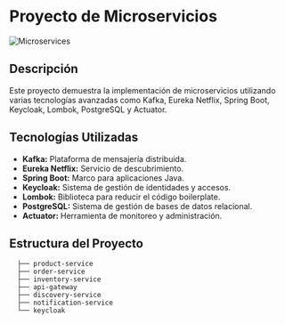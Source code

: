 # Proyecto de Microservicios

![Microservices](https://www.flaticon.es/icono-gratis/microservicio_6266704)

## Descripción
Este proyecto demuestra la implementación de microservicios utilizando varias tecnologías avanzadas como Kafka, Eureka Netflix, Spring Boot, Keycloak, Lombok, PostgreSQL y Actuator.

## Tecnologías Utilizadas
- **Kafka:** Plataforma de mensajería distribuida.
- **Eureka Netflix:** Servicio de descubrimiento.
- **Spring Boot:** Marco para aplicaciones Java.
- **Keycloak:** Sistema de gestión de identidades y accesos.
- **Lombok:** Biblioteca para reducir el código boilerplate.
- **PostgreSQL:** Sistema de gestión de bases de datos relacional.
- **Actuator:** Herramienta de monitoreo y administración.

## Estructura del Proyecto
```plaintext
  ├── product-service
  ├── order-service
  ├── inventory-service
  ├── api-gateway
  ├── discovery-service
  ├── notification-service
  └── keycloak
